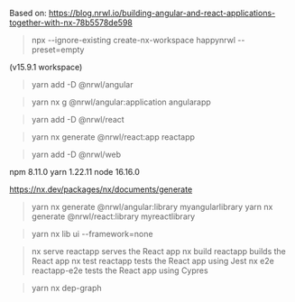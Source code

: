 Based on: https://blog.nrwl.io/building-angular-and-react-applications-together-with-nx-78b5578de598

> npx --ignore-existing create-nx-workspace happynrwl --preset=empty

  (v15.9.1 workspace)

> yarn add -D @nrwl/angular

> yarn nx g @nrwl/angular:application angularapp


> yarn add -D @nrwl/react

> yarn nx generate @nrwl/react:app reactapp 

> yarn add -D @nrwl/web

npm 8.11.0
yarn 1.22.11
node 16.16.0

https://nx.dev/packages/nx/documents/generate

> yarn nx generate @nrwl/angular:library myangularlibrary
> yarn nx generate @nrwl/react:library myreactlibrary

> yarn nx lib ui --framework=none

> nx serve reactapp       serves the React app
> nx build reactapp       builds the React app
> nx test reactapp        tests the React app using Jest
> nx e2e reactapp-e2e     tests the React app using Cypres

> yarn nx dep-graph

